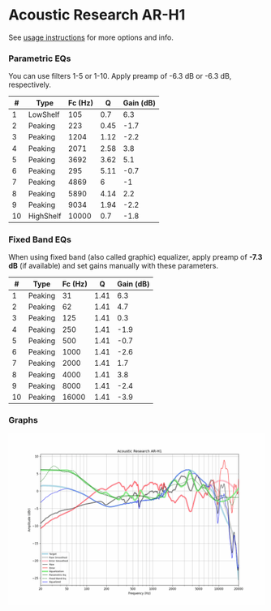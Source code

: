 # Acoustic Research AR-H1
See [usage instructions](https://github.com/jaakkopasanen/AutoEq#usage) for more options and info.

### Parametric EQs
You can use filters 1-5 or 1-10. Apply preamp of -6.3 dB or -6.3 dB, respectively.

|   # | Type      |   Fc (Hz) |    Q |   Gain (dB) |
|-----|-----------|-----------|------|-------------|
|   1 | LowShelf  |       105 | 0.7  |         6.3 |
|   2 | Peaking   |       223 | 0.45 |        -1.7 |
|   3 | Peaking   |      1204 | 1.12 |        -2.2 |
|   4 | Peaking   |      2071 | 2.58 |         3.8 |
|   5 | Peaking   |      3692 | 3.62 |         5.1 |
|   6 | Peaking   |       295 | 5.11 |        -0.7 |
|   7 | Peaking   |      4869 | 6    |        -1   |
|   8 | Peaking   |      5890 | 4.14 |         2.2 |
|   9 | Peaking   |      9034 | 1.94 |        -2.2 |
|  10 | HighShelf |     10000 | 0.7  |        -1.8 |

### Fixed Band EQs
When using fixed band (also called graphic) equalizer, apply preamp of **-7.3 dB** (if available) and set gains manually with these parameters.

|   # | Type    |   Fc (Hz) |    Q |   Gain (dB) |
|-----|---------|-----------|------|-------------|
|   1 | Peaking |        31 | 1.41 |         6.3 |
|   2 | Peaking |        62 | 1.41 |         4.7 |
|   3 | Peaking |       125 | 1.41 |         0.3 |
|   4 | Peaking |       250 | 1.41 |        -1.9 |
|   5 | Peaking |       500 | 1.41 |        -0.7 |
|   6 | Peaking |      1000 | 1.41 |        -2.6 |
|   7 | Peaking |      2000 | 1.41 |         1.7 |
|   8 | Peaking |      4000 | 1.41 |         3.8 |
|   9 | Peaking |      8000 | 1.41 |        -2.4 |
|  10 | Peaking |     16000 | 1.41 |        -3.9 |

### Graphs
![](./Acoustic%20Research%20AR-H1.png)
